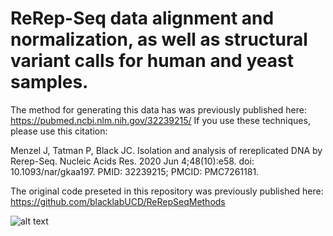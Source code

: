 # ReRep-Seq data alignment and normalization, as well as structural variant calls for human and yeast samples.

The method for generating this data has was previously published here: https://pubmed.ncbi.nlm.nih.gov/32239215/
If you use these techniques, please use this citation: 

Menzel J, Tatman P, Black JC. Isolation and analysis of rereplicated DNA by Rerep-Seq. Nucleic Acids Res. 2020 Jun 4;48(10):e58. doi: 10.1093/nar/gkaa197. PMID: 32239215; PMCID: PMC7261181.


The original code preseted in this repository was previously published here: https://github.com/blacklabUCD/ReRepSeqMethods

![alt text](https://github.com/blacklabUCD/ReRepMetallothionein/blob/master/images/rerepseqImage.png?raw=true)
